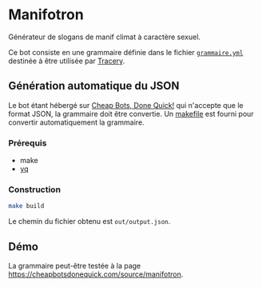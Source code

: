 # Manifotron

Générateur de slogans de manif climat à caractère sexuel.

Ce bot consiste en une grammaire définie dans le fichier
[`grammaire.yml`](grammaire.yml) destinée à être utilisée par
[Tracery](https://www.tracery.io/).

## Génération automatique du JSON

Le bot étant hébergé sur [Cheap Bots, Done
Quick!](https://cheapbotsdonequick.com/) qui n'accepte que le format JSON, la
grammaire doit être convertie. Un [makefile](Makefile) est fourni pour convertir
automatiquement la grammaire.

### Prérequis

- make
- [yq](https://github.com/mikefarah/yq)

### Construction

```bash
make build
```

Le chemin du fichier obtenu est `out/output.json`.

## Démo

La grammaire peut-être testée à la page
https://cheapbotsdonequick.com/source/manifotron.
